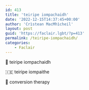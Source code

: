 ```yaml
---
id: 413
title: 'teiripe iompachaidh'
date: '2022-12-15T14:37:45+00:00'
author: 'Crìstean MacMhìcheil'
layout: post
guid: 'https://faclair.lgbt/?p=413'
permalink: /teiripe-iompachaidh/
categories:
    - Faclair
---
```


&#x1f3f4;&#xe0067;&#xe0062;&#xe0073;&#xe0063;&#xe0074;&#xe007f; teiripe iompachaidh

&#x1f1ee;&#x1f1ea; teiripe iompaithe

&#x1f3f4;&#xe0067;&#xe0062;&#xe0065;&#xe006e;&#xe0067;&#xe007f; conversion therapy